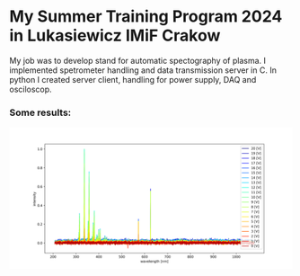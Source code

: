 # My Summer Training Program 2024 in Lukasiewicz IMiF Crakow

My job was to develop stand for automatic spectography of plasma. I implemented spetrometer handling and data transmission server in C. In python I created server client, handling for power supply, DAQ and osciloscop.  

### Some results:

![](https://github.com/Misquic/Summer-Training-Program-2024/blob/main/Python_Client/Data/2024_08_09_13_27_09/normal.png)

